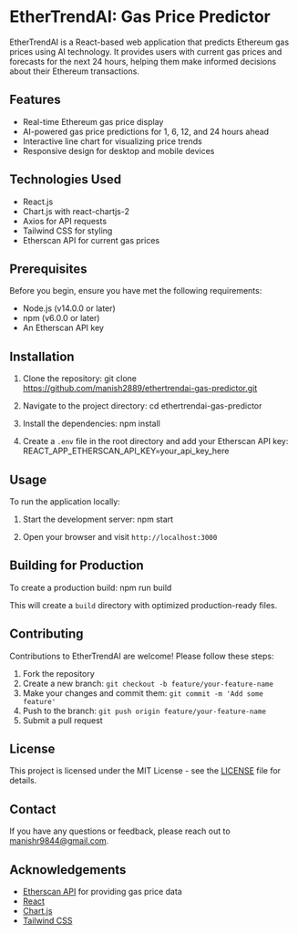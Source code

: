 # EtherTrendAI: Gas Price Predictor

EtherTrendAI is a React-based web application that predicts Ethereum gas prices using AI technology. It provides users with current gas prices and forecasts for the next 24 hours, helping them make informed decisions about their Ethereum transactions.


## Features

- Real-time Ethereum gas price display
- AI-powered gas price predictions for 1, 6, 12, and 24 hours ahead
- Interactive line chart for visualizing price trends
- Responsive design for desktop and mobile devices

## Technologies Used

- React.js
- Chart.js with react-chartjs-2
- Axios for API requests
- Tailwind CSS for styling
- Etherscan API for current gas prices

## Prerequisites

Before you begin, ensure you have met the following requirements:

- Node.js (v14.0.0 or later)
- npm (v6.0.0 or later)
- An Etherscan API key

## Installation

1. Clone the repository:
   git clone https://github.com/manish2889/ethertrendai-gas-predictor.git 

2. Navigate to the project directory:
   cd ethertrendai-gas-predictor

3. Install the dependencies:
   npm install

4. Create a `.env` file in the root directory and add your Etherscan API key:
   REACT_APP_ETHERSCAN_API_KEY=your_api_key_here

## Usage

To run the application locally:

1. Start the development server:
   npm start

2. Open your browser and visit `http://localhost:3000`

## Building for Production

To create a production build:
   npm run build

This will create a `build` directory with optimized production-ready files.

## Contributing

Contributions to EtherTrendAI are welcome! Please follow these steps:

1. Fork the repository
2. Create a new branch: `git checkout -b feature/your-feature-name`
3. Make your changes and commit them: `git commit -m 'Add some feature'`
4. Push to the branch: `git push origin feature/your-feature-name`
5. Submit a pull request

## License

This project is licensed under the MIT License - see the [LICENSE](LICENSE) file for details.

## Contact

If you have any questions or feedback, please reach out to [manishr9844@gmail.com](mailto:manishr9844@gmail.com).

## Acknowledgements

- [Etherscan API](https://etherscan.io/apis) for providing gas price data
- [React](https://reactjs.org/)
- [Chart.js](https://www.chartjs.org/)
- [Tailwind CSS](https://tailwindcss.com/)





